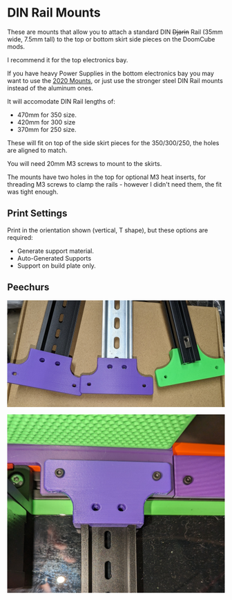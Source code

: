 # DIN Rail Mounts

These are mounts that allow you to attach a standard DIN ~~Djarin~~ Rail (35mm wide, 7.5mm tall) to the top or bottom skirt side pieces on the DoomCube mods.

I recommend it for the top electronics bay.

If you have heavy Power Supplies in the bottom electronics bay you may want to use the [2020 Mounts](../2020%20Mounts/), or just use the stronger steel DIN Rail mounts instead of the aluminum ones.

It will accomodate DIN Rail lengths of:

* 470mm for 350 size.
* 420mm for 300 size
* 370mm for 250 size.

These will fit on top of the side skirt pieces for the 350/300/250, the holes are aligned to match.

You will need 20mm M3 screws to mount to the skirts.

The mounts have two holes in the top for optional M3 heat inserts, for threading M3 screws to clamp the rails - however I didn't need them, the fit was tight enough.

## Print Settings

Print in the orientation shown (vertical, T shape), but these options are required:

* Generate support material.
* Auto-Generated Supports
* Support on build plate only.

## Peechurs

![](Pictures/DIN%20Rail%20Mounts.jpg)

![](Pictures/DIN%20Rail%20Installed.jpg)